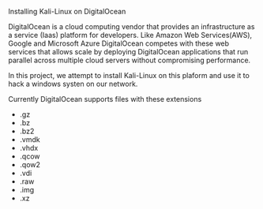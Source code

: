 Installing Kali-Linux on DigitalOcean

DigitalOcean is a cloud computing vendor that provides an infrastructure as a service (Iaas) platform for developers. Like Amazon Web Services(AWS), Google and Microsoft Azure DigitalOcean competes with these web services that allows scale by deploying DigitalOcean applications that run parallel across multiple cloud servers without compromising performance.

In this project, we attempt to install Kali-Linux on this plaform and use it to hack a windows systen on our network.


Currently DigitalOcean supports files with these extensions

* .gz
* .bz
* .bz2
* .vmdk
* .vhdx
* .qcow
* .qow2
* .vdi
* .raw
* .img
* .xz

